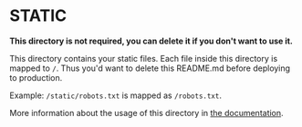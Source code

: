 # STATIC

**This directory is not required, you can delete it if you don't want to use it.**

This directory contains your static files. Each file inside this directory is mapped to `/`. Thus you'd want to delete
this README.md before deploying to production.

Example: `/static/robots.txt` is mapped as `/robots.txt`.

More information about the usage of this directory in [the documentation](https://nuxtjs.org/guide/assets#static).
